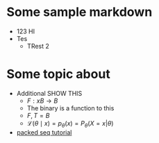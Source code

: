 # Some sample markdown
* 123 HI
* Tes
  * TRest 2

# Some topic about
* Additional SHOW THIS
  * $F: xB \rightarrow B$
  * The binary is a function to this
  * ${F,T} = B$
  * ${\mathcal {L}}(\theta \mid x)=p_{\theta }(x) = P_{\theta }(X=x | \theta)$
* [packed seq tutorial](https://gist.github.com/HarshTrivedi/f4e7293e941b17d19058f6fb90ab0fec)
